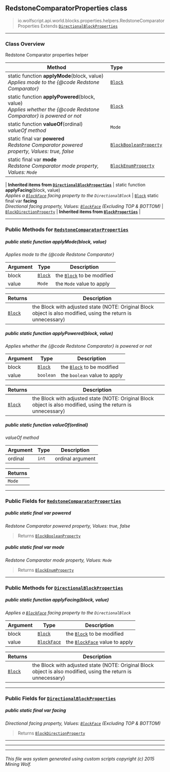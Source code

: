 ## RedstoneComparatorProperties __class__

>io.wolfscript.api.world.blocks.properties.helpers.RedstoneComparatorProperties
>Extends [`DirectionalBlockProperties`](DirectionalBlockProperties.md)

---

### Class Overview

Redstone Comparator properties helper

Method | Type   
--- | :--- 
static function __applyMode__(block, value) <br> _Applies mode to the {@code Redstone Comparator}_ | [`Block`](../../Block.md)
static function __applyPowered__(block, value) <br> _Applies whether the {@code Redstone Comparator} is powered or not_ | [`Block`](../../Block.md)
static function __valueOf__(ordinal) <br> _valueOf method_ | `Mode`
static final var __powered__ <br> _Redstone Comparator powered property, Values: true, false_ | [`BlockBooleanProperty`](../BlockBooleanProperty.md)
static final var __mode__ <br> _Redstone Comparator mode property, Values: `Mode`_ | [`BlockEnumProperty`](../BlockEnumProperty.md)
 |
__Inherited items from [`DirectionalBlockProperties`](DirectionalBlockProperties.md)__ |
static function __applyFacing__(block, value) <br> _Applies a [`BlockFace`](../../BlockFace.md) facing property to the `DirectionalBlock`_ | [`Block`](../../Block.md)
static final var __facing__ <br> _Directional facing property, Values: [`BlockFace`](../../BlockFace.md) (Excluding TOP & BOTTOM)_ | [`BlockDirectionProperty`](../BlockDirectionProperty.md)
 |
__Inherited items from [`BlockProperties`](BlockProperties.md)__ |







---


### Public Methods for [`RedstoneComparatorProperties`](RedstoneComparatorProperties.md)

##### <a id='applymode'></a>public static function __applyMode__(block, value)

_Applies mode to the {@code Redstone Comparator}_

Argument | Type | Description  
--- | --- | --- 
block | [`Block`](../../Block.md) | the [`Block`](../../Block.md) to be modified
value | `Mode` | the `Mode` value to apply

Returns | Description
--- | --- 
[`Block`](../../Block.md) | the Block with adjusted state (NOTE: Original Block object is also modified, using the return is unnecessary)


##### <a id='applypowered'></a>public static function __applyPowered__(block, value)

_Applies whether the {@code Redstone Comparator} is powered or not_

Argument | Type | Description  
--- | --- | --- 
block | [`Block`](../../Block.md) | the [`Block`](../../Block.md) to be modified
value | `boolean` | the `boolean` value to apply

Returns | Description
--- | --- 
[`Block`](../../Block.md) | the Block with adjusted state (NOTE: Original Block object is also modified, using the return is unnecessary)


##### <a id='valueof'></a>public static function __valueOf__(ordinal)

_valueOf method_

Argument | Type | Description  
--- | --- | --- 
ordinal | `int` | ordinal argument

Returns | 
--- | 
`Mode` |


---

### Public Fields for [`RedstoneComparatorProperties`](RedstoneComparatorProperties.md)

##### <a id='powered'></a>public static final var __powered__

_Redstone Comparator powered property, Values: true, false_

>Returns
>  [`BlockBooleanProperty`](../BlockBooleanProperty.md)

##### <a id='mode'></a>public static final var __mode__

_Redstone Comparator mode property, Values: `Mode`_

>Returns
>  [`BlockEnumProperty`](../BlockEnumProperty.md)

---

### Public Methods for [`DirectionalBlockProperties`](DirectionalBlockProperties.md)

##### <a id='applyfacing'></a>public static function __applyFacing__(block, value)

_Applies a [`BlockFace`](../../BlockFace.md) facing property to the `DirectionalBlock`_

Argument | Type | Description  
--- | --- | --- 
block | [`Block`](../../Block.md) | the [`Block`](../../Block.md) to be modified
value | [`BlockFace`](../../BlockFace.md) | the [`BlockFace`](../../BlockFace.md) value to apply

Returns | Description
--- | --- 
[`Block`](../../Block.md) | the Block with adjusted state (NOTE: Original Block object is also modified, using the return is unnecessary)


---

### Public Fields for [`DirectionalBlockProperties`](DirectionalBlockProperties.md)

##### <a id='facing'></a>public static final var __facing__

_Directional facing property, Values: [`BlockFace`](../../BlockFace.md) (Excluding TOP & BOTTOM)_

>Returns
>  [`BlockDirectionProperty`](../BlockDirectionProperty.md)

---


---


---


###### This file was system generated using custom scripts copyright (c) 2015 Mining Wolf.
	

